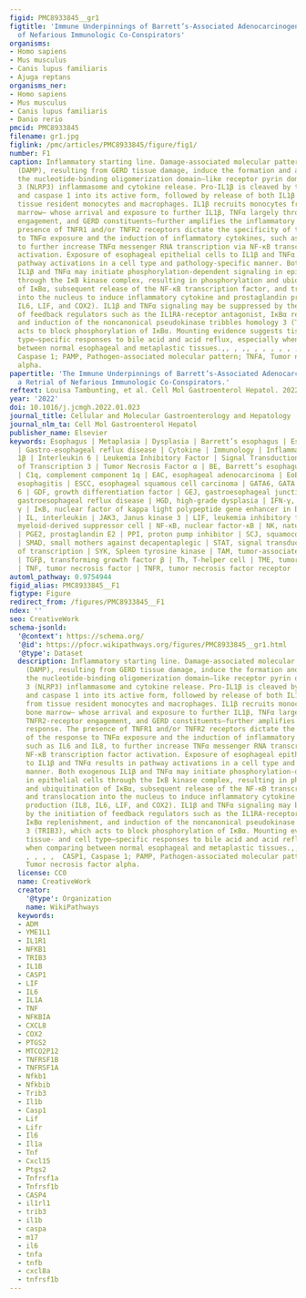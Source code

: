 ```yaml
---
figid: PMC8933845__gr1
figtitle: 'Immune Underpinnings of Barrett’s-Associated Adenocarcinogenesis: a Retrial
  of Nefarious Immunologic Co-Conspirators'
organisms:
- Homo sapiens
- Mus musculus
- Canis lupus familiaris
- Ajuga reptans
organisms_ner:
- Homo sapiens
- Mus musculus
- Canis lupus familiaris
- Danio rerio
pmcid: PMC8933845
filename: gr1.jpg
figlink: /pmc/articles/PMC8933845/figure/fig1/
number: F1
caption: Inflammatory starting line. Damage-associated molecular pattern molecules
  (DAMP), resulting from GERD tissue damage, induce the formation and activity of
  the nucleotide-binding oligomerization domain–like receptor pyrin domain containing
  3 (NLRP3) inflammasome and cytokine release. Pro-IL1β is cleaved by the inflammasome
  and caspase 1 into its active form, followed by release of both IL1β and TNFα from
  tissue resident monocytes and macrophages. IL1β recruits monocytes from the bone
  marrow— whose arrival and exposure to further IL1β, TNFα largely through TNFR2-receptor
  engagement, and GERD constituents—further amplifies the inflammatory response. The
  presence of TNFR1 and/or TNFR2 receptors dictate the specificity of the response
  to TNFα exposure and the induction of inflammatory cytokines, such as IL6 and IL8,
  to further increase TNFα messenger RNA transcription via NF-κB transcription factor
  activation. Exposure of esophageal epithelial cells to IL1β and TNFα results in
  pathway activations in a cell type and pathology-specific manner. Both exogenous
  IL1β and TNFα may initiate phosphorylation-dependent signaling in epithelial cells
  through the IκB kinase complex, resulting in phosphorylation and ubiquitination
  of IκBα, subsequent release of the NF-κB transcription factor, and translocation
  into the nucleus to induce inflammatory cytokine and prostaglandin production (IL8,
  IL6, LIF, and COX2). IL1β and TNFα signaling may be suppressed by the initiation
  of feedback regulators such as the IL1RA-receptor antagonist, IκBα replenishment,
  and induction of the noncanonical pseudokinase tribbles homology 3 (TRIB3), which
  acts to block phosphorylation of IκBα. Mounting evidence suggests tissue- and cell
  type–specific responses to bile acid and acid reflux, especially when comparing
  between normal esophageal and metaplastic tissues.,, , ,, , , , , , , ,  CASP1,
  Caspase 1; PAMP, Pathogen-associated molecular pattern; TNFA, Tumor necrosis factor
  alpha.
papertitle: 'The Immune Underpinnings of Barrett’s-Associated Adenocarcinogenesis:
  a Retrial of Nefarious Immunologic Co-Conspirators.'
reftext: Louisa Tambunting, et al. Cell Mol Gastroenterol Hepatol. 2022;13(5):1297-1315.
year: '2022'
doi: 10.1016/j.jcmgh.2022.01.023
journal_title: Cellular and Molecular Gastroenterology and Hepatology
journal_nlm_ta: Cell Mol Gastroenterol Hepatol
publisher_name: Elsevier
keywords: Esophagus | Metaplasia | Dysplasia | Barrett’s esophagus | Esophageal adenocarcinoma
  | Gastro-esophageal reflux disease | Cytokine | Immunology | Inflammation | Interleukin
  1β | Interleukin 6 | Leukemia Inhibitory Factor | Signal Transduction and Activator
  of Transcription 3 | Tumor Necrosis Factor α | BE, Barrett’s esophagus | COX2, cyclooxygenase-2
  | C1q, complement component 1q | EAC, esophageal adenocarcinoma | EoE, eosinophilic
  esophagitis | ESCC, esophageal squamous cell carcinoma | GATA6, GATA binding protein
  6 | GDF, growth differentiation factor | GEJ, gastroesophageal junction | GERD,
  gastroesophageal reflux disease | HGD, high-grade dysplasia | IFN-γ, interferon
  γ | IκB, nuclear factor of kappa light polypeptide gene enhancer in B-cells inhibitor
  | IL, interleukin | JAK3, Janus kinase 3 | LIF, leukemia inhibitory factor | MDSC,
  myeloid-derived suppressor cell | NF-κB, nuclear factor-κB | NK, natural killer
  | PGE2, prostaglandin E2 | PPI, proton pump inhibitor | SCJ, squamocolumnar junction
  | SMAD, small mothers against decapentaplegic | STAT, signal transduction and activator
  of transcription | SYK, Spleen tyrosine kinase | TAM, tumor-associated macrophage
  | TGFβ, transforming growth factor β | Th, T-helper cell | TME, tumor microenvironment
  | TNF, tumor necrosis factor | TNFR, tumor necrosis factor receptor
automl_pathway: 0.9754944
figid_alias: PMC8933845__F1
figtype: Figure
redirect_from: /figures/PMC8933845__F1
ndex: ''
seo: CreativeWork
schema-jsonld:
  '@context': https://schema.org/
  '@id': https://pfocr.wikipathways.org/figures/PMC8933845__gr1.html
  '@type': Dataset
  description: Inflammatory starting line. Damage-associated molecular pattern molecules
    (DAMP), resulting from GERD tissue damage, induce the formation and activity of
    the nucleotide-binding oligomerization domain–like receptor pyrin domain containing
    3 (NLRP3) inflammasome and cytokine release. Pro-IL1β is cleaved by the inflammasome
    and caspase 1 into its active form, followed by release of both IL1β and TNFα
    from tissue resident monocytes and macrophages. IL1β recruits monocytes from the
    bone marrow— whose arrival and exposure to further IL1β, TNFα largely through
    TNFR2-receptor engagement, and GERD constituents—further amplifies the inflammatory
    response. The presence of TNFR1 and/or TNFR2 receptors dictate the specificity
    of the response to TNFα exposure and the induction of inflammatory cytokines,
    such as IL6 and IL8, to further increase TNFα messenger RNA transcription via
    NF-κB transcription factor activation. Exposure of esophageal epithelial cells
    to IL1β and TNFα results in pathway activations in a cell type and pathology-specific
    manner. Both exogenous IL1β and TNFα may initiate phosphorylation-dependent signaling
    in epithelial cells through the IκB kinase complex, resulting in phosphorylation
    and ubiquitination of IκBα, subsequent release of the NF-κB transcription factor,
    and translocation into the nucleus to induce inflammatory cytokine and prostaglandin
    production (IL8, IL6, LIF, and COX2). IL1β and TNFα signaling may be suppressed
    by the initiation of feedback regulators such as the IL1RA-receptor antagonist,
    IκBα replenishment, and induction of the noncanonical pseudokinase tribbles homology
    3 (TRIB3), which acts to block phosphorylation of IκBα. Mounting evidence suggests
    tissue- and cell type–specific responses to bile acid and acid reflux, especially
    when comparing between normal esophageal and metaplastic tissues.,, , ,, , , ,
    , , , ,  CASP1, Caspase 1; PAMP, Pathogen-associated molecular pattern; TNFA,
    Tumor necrosis factor alpha.
  license: CC0
  name: CreativeWork
  creator:
    '@type': Organization
    name: WikiPathways
  keywords:
  - ADM
  - YME1L1
  - IL1R1
  - NFKB1
  - TRIB3
  - IL1B
  - CASP1
  - LIF
  - IL6
  - IL1A
  - TNF
  - NFKBIA
  - CXCL8
  - COX2
  - PTGS2
  - MTCO2P12
  - TNFRSF1B
  - TNFRSF1A
  - Nfkb1
  - Nfkbib
  - Trib3
  - Il1b
  - Casp1
  - Lif
  - Lifr
  - Il6
  - Il1a
  - Tnf
  - Cxcl15
  - Ptgs2
  - Tnfrsf1a
  - Tnfrsf1b
  - CASP4
  - il1rl1
  - trib3
  - il1b
  - caspa
  - m17
  - il6
  - tnfa
  - tnfb
  - cxcl8a
  - tnfrsf1b
---
```

